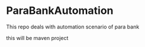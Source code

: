 # ParaBankAutomation
This repo deals with automation scenario of para bank

this will be maven project
